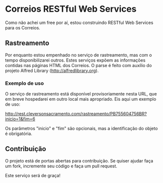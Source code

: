 Correios RESTful Web Services
=============================

Como não achei um free por aí, estou construindo RESTful Web Services para os Correios.

Rastreamento
------------

Por enquanto estou empenhado no serviço de rastreamento, mas com o tempo disponibilizarei outros. Estes serviços expõem as informações contidas nas páginas HTML dos Correios. O parse é feito com auxílio do projeto Alfred Library (http://alfredlibrary.org).  

### Exemplo de uso

O serviço de rastreamento está disponível provisoriamente nesta URL, que em breve hospedarei em outro local mais apropriado. Eis aqui um exemplo de uso:

http://rest.cleversonsacramento.com/rastreamento/PB755604756BR?inicio=1&fim=6

Os parâmetros "inicio" e "fim" são opcionais, mas a identificação do objeto é obrigatória.

Contribuição
--------------

O projeto está de portas abertas para contribuição. Se quiser ajudar faça um fork, incremente seu código e faça um pull request.

Este serviço será de graça!
